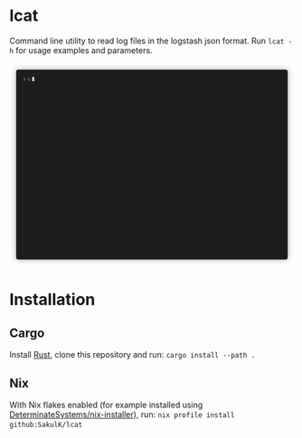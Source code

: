 # lcat
Command line utility to read log files in the logstash json format. Run `lcat -h` for usage examples and parameters.

![](demo.gif)

# Installation
## Cargo
Install [Rust](https://rustup.rs/), clone this repository and run:
`cargo install --path .`

## Nix
With Nix flakes enabled (for example installed using [DeterminateSystems/nix-installer](https://github.com/DeterminateSystems/nix-installer)), run:
`nix profile install github:SakulK/lcat`
